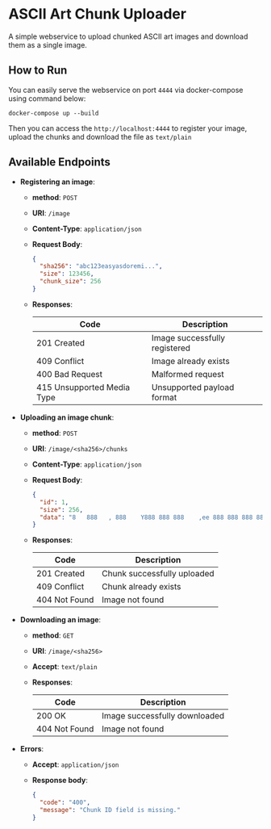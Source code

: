 
# ASCII Art Chunk Uploader
A simple webservice to upload chunked ASCII art images and download them as a single image.

## How to Run
You can easily serve the webservice on port `4444` via docker-compose using command below:
```
docker-compose up --build
```
Then you can access the `http://localhost:4444` to register your image, upload the chunks and download the file as `text/plain`

## Available Endpoints

+ **Registering an image**:
    + **method**: `POST`
    + **URI**: `/image`
    + **Content-Type**: `application/json`
    + **Request Body**:

        ```json
        {
          "sha256": "abc123easyasdoremi...",
          "size": 123456,
          "chunk_size": 256
        }
        ```

    + **Responses**:
  
      | Code                       |              Description           |
      |----------------------------|------------------------------------|
      | 201 Created                | Image successfully registered       |
      | 409 Conflict               | Image already exists               |
      | 400 Bad Request            | Malformed request                  |
      | 415 Unsupported Media Type | Unsupported payload format         |

+ **Uploading an image chunk**:
    + **method**: `POST`
    + **URI**: `/image/<sha256>/chunks`
    + **Content-Type**: `application/json`
    + **Request Body**:

        ```json
        {
          "id": 1,
          "size": 256,
          "data": "8   888   , 888    Y888 888 888    ,ee 888 888 888 888 ...",
        }
        ```

    + **Responses**:
  
      | Code          |              Description           |
      |---------------|------------------------------------|
      | 201 Created   | Chunk successfully uploaded         |
      | 409 Conflict  | Chunk already exists               |
      | 404 Not Found | Image not found                    |

+ **Downloading an image**:
    + **method**: `GET`
    + **URI**: `/image/<sha256>`
    + **Accept**: `text/plain`
    + **Responses**:
  
      | Code          |              Description           |
      |---------------|------------------------------------|
      | 200 OK        | Image successfully downloaded       |
      | 404 Not Found | Image not found                    |

+ **Errors**:
    + **Accept**: `application/json`
    + **Response body**:

      ```json
      {
        "code": "400",
        "message": "Chunk ID field is missing."
      }
      ```
